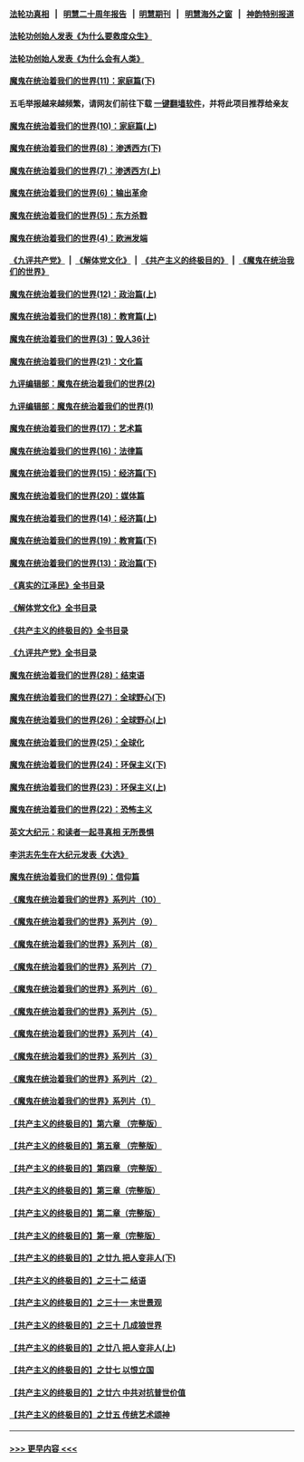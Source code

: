 #### [法轮功真相](https://github.com/gfw-breaker/truth/blob/master/README.md?t=0) &nbsp;&nbsp;|&nbsp;&nbsp; [明慧二十周年报告](https://github.com/gfw-breaker/mh-reports/blob/master/README.md?t=0) &nbsp;&nbsp;|&nbsp;&nbsp;[明慧期刊](https://github.com/gfw-breaker/mh-qikan) &nbsp;&nbsp;|&nbsp;&nbsp; [明慧海外之窗](https://github.com/gfw-breaker/mh-news/blob/master/README.md?t=0) &nbsp;&nbsp;|&nbsp;&nbsp; [神韵特别报道](https://github.com/gfw-breaker/mh-news/blob/master/shenyun.md?t=0)
#### [法轮功创始人发表《为什么要救度众生》](../pages/nsc422/n13975246.md?t=05180043) 
#### [法轮功创始人发表《为什么会有人类》](../pages/nsc422/n13912117.md?t=05180043) 
#### [魔鬼在统治着我们的世界(11)：家庭篇(下)](../pages/nsc422/n10440961.md?t=05180043) 
#### 五毛举报越来越频繁，请网友们前往下载 [一键翻墙软件](https://github.com/gfw-breaker/ssr-accounts)，并将此项目推荐给亲友
#### [魔鬼在统治着我们的世界(10)：家庭篇(上)](../pages/nsc422/n10435448.md?t=05180043) 
#### [魔鬼在统治着我们的世界(8)：渗透西方(下)](../pages/nsc422/n10429603.md?t=05180043) 
#### [魔鬼在统治着我们的世界(7)：渗透西方(上)](../pages/nsc422/n10426013.md?t=05180043) 
#### [魔鬼在统治着我们的世界(6)：输出革命](../pages/nsc422/n10421536.md?t=05180043) 
#### [魔鬼在统治着我们的世界(5)：东方杀戮](../pages/nsc422/n10417707.md?t=05180043) 
#### [魔鬼在统治着我们的世界(4)：欧洲发端](../pages/nsc422/n10414890.md?t=05180043) 
#### [《九评共产党》](https://github.com/begood0513/9ping.md/blob/master/README.md) &nbsp;|&nbsp; [《解体党文化》](../../../../jtdwh.md/blob/master/README.md)  &nbsp;|&nbsp; [《共产主义的终极目的》](../../../../gczydzjmd.md/blob/master/README.md) &nbsp;|&nbsp; [《魔鬼在统治我们的世界》](../../../../mgztzwmdsj.md/blob/master/README.md) 
#### [魔鬼在统治着我们的世界(12)：政治篇(上)](../pages/nsc422/n10444576.md?t=05180043) 
#### [魔鬼在统治着我们的世界(18)：教育篇(上)](../pages/nsc422/n10526970.md?t=05180043) 
#### [魔鬼在统治着我们的世界(3)：毁人36计](../pages/nsc422/n10411583.md?t=05180043) 
#### [魔鬼在统治着我们的世界(21)：文化篇](../pages/nsc422/n10597706.md?t=05180043) 
#### [九评编辑部：魔鬼在统治着我们的世界(2)](../pages/nsc422/n10410036.md?t=05180043) 
#### [九评编辑部：魔鬼在统治着我们的世界(1)](../pages/nsc422/n10406825.md?t=05180043) 
#### [魔鬼在统治着我们的世界(17)：艺术篇](../pages/nsc422/n10499093.md?t=05180043) 
#### [魔鬼在统治着我们的世界(16)：法律篇](../pages/nsc422/n10485969.md?t=05180043) 
#### [魔鬼在统治着我们的世界(15)：经济篇(下)](../pages/nsc422/n10469975.md?t=05180043) 
#### [魔鬼在统治着我们的世界(20)：媒体篇](../pages/nsc422/n10586579.md?t=05180043) 
#### [魔鬼在统治着我们的世界(14)：经济篇(上)](../pages/nsc422/n10457370.md?t=05180043) 
#### [魔鬼在统治着我们的世界(19)：教育篇(下)](../pages/nsc422/n10564808.md?t=05180043) 
#### [魔鬼在统治着我们的世界(13)：政治篇(下)](../pages/nsc422/n10448270.md?t=05180043) 
#### [《真实的江泽民》全书目录](../pages/nsc422/n13721399.md?t=05180043) 
#### [《解体党文化》全书目录](../pages/nsc422/n13721157.md?t=05180043) 
#### [《共产主义的终极目的》全书目录](../pages/nsc422/n13721048.md?t=05180043) 
#### [《九评共产党》全书目录](../pages/nsc422/n13708085.md?t=05180043) 
#### [魔鬼在统治着我们的世界(28)：结束语](../pages/nsc422/n10936246.md?t=05180043) 
#### [魔鬼在统治着我们的世界(27)：全球野心(下)](../pages/nsc422/n10928319.md?t=05180043) 
#### [魔鬼在统治着我们的世界(26)：全球野心(上)](../pages/nsc422/n10900318.md?t=05180043) 
#### [魔鬼在统治着我们的世界(25)：全球化](../pages/nsc422/n10788205.md?t=05180043) 
#### [魔鬼在统治着我们的世界(24)：环保主义(下)](../pages/nsc422/n10695307.md?t=05180043) 
#### [魔鬼在统治着我们的世界(23)：环保主义(上)](../pages/nsc422/n10688613.md?t=05180043) 
#### [魔鬼在统治着我们的世界(22)：恐怖主义](../pages/nsc422/n10614727.md?t=05180043) 
#### [英文大纪元：和读者一起寻真相 无所畏惧](../pages/nsc422/n12542027.md?t=05180043) 
#### [李洪志先生在大纪元发表《大选》](../pages/nsc422/n12534746.md?t=05180043) 
#### [魔鬼在统治着我们的世界(9)：信仰篇](../pages/nsc422/n10432159.md?t=05180043) 
#### [《魔鬼在统治着我们的世界》系列片（10）](../pages/nsc422/n12292670.md?t=05180043) 
#### [《魔鬼在统治着我们的世界》系列片（9）](../pages/nsc422/n12290859.md?t=05180043) 
#### [《魔鬼在统治着我们的世界》系列片（8）](../pages/nsc422/n12287445.md?t=05180043) 
#### [《魔鬼在统治着我们的世界》系列片（7）](../pages/nsc422/n12283425.md?t=05180043) 
#### [《魔鬼在统治着我们的世界》系列片（6）](../pages/nsc422/n12282314.md?t=05180043) 
#### [《魔鬼在统治着我们的世界》系列片（5）](../pages/nsc422/n12281419.md?t=05180043) 
#### [《魔鬼在统治着我们的世界》系列片（4）](../pages/nsc422/n12274024.md?t=05180043) 
#### [《魔鬼在统治着我们的世界》系列片（3）](../pages/nsc422/n12271322.md?t=05180043) 
#### [《魔鬼在统治着我们的世界》系列片（2）](../pages/nsc422/n12269049.md?t=05180043) 
#### [《魔鬼在统治着我们的世界》系列片（1）](../pages/nsc422/n12267575.md?t=05180043) 
#### [【共产主义的终极目的】第六章 （完整版）](../pages/nsc422/n11428913.md?t=05180043) 
#### [【共产主义的终极目的】第五章 （完整版）](../pages/nsc422/n11428912.md?t=05180043) 
#### [【共产主义的终极目的】第四章 （完整版）](../pages/nsc422/n11428907.md?t=05180043) 
#### [【共产主义的终极目的】第三章（完整版）](../pages/nsc422/n11428848.md?t=05180043) 
#### [【共产主义的终极目的】第二章（完整版）](../pages/nsc422/n11428831.md?t=05180043) 
#### [【共产主义的终极目的】第一章（完整版）](../pages/nsc422/n11417651.md?t=05180043) 
#### [【共产主义的终极目的】之廿九 把人变非人(下)](../pages/nsc422/n11344140.md?t=05180043) 
#### [【共产主义的终极目的】之三十二 结语](../pages/nsc422/n11360535.md?t=05180043) 
#### [【共产主义的终极目的】之三十一 末世景观](../pages/nsc422/n11351129.md?t=05180043) 
#### [【共产主义的终极目的】之三十 几成狼世界](../pages/nsc422/n11348280.md?t=05180043) 
#### [【共产主义的终极目的】之廿八 把人变非人(上)](../pages/nsc422/n11340492.md?t=05180043) 
#### [【共产主义的终极目的】之廿七 以恨立国](../pages/nsc422/n11336944.md?t=05180043) 
#### [【共产主义的终极目的】之廿六 中共对抗普世价值](../pages/nsc422/n11324785.md?t=05180043) 
#### [【共产主义的终极目的】之廿五 传统艺术颂神](../pages/nsc422/n11296396.md?t=05180043) 

----
#### [ >>> 更早内容 <<< ](../indexes/nsc422-earlier.md)
